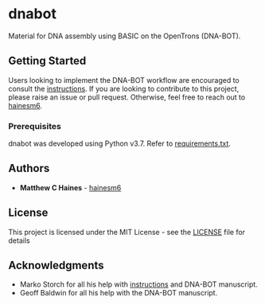 # dnabot

Material for DNA assembly using BASIC on the OpenTrons (DNA-BOT).

## Getting Started

Users looking to implement the DNA-BOT workflow are encouraged to consult the [instructions](docs/DNA-BOT_instructions_v1.0.0.pdf). If you are looking to contribute to this project, please raise an issue or pull request. Otherwise, feel free to reach out to [hainesm6](https://github.com/hainesm6).

### Prerequisites

dnabot was developed using Python v3.7. Refer to [requirements.txt](requirements.txt).

## Authors

* **Matthew C Haines** - [hainesm6](https://github.com/hainesm6)

## License

This project is licensed under the MIT License - see the [LICENSE](LICENSE) file for details

## Acknowledgments

* Marko Storch for all his help with [instructions](docs/DNA-BOT_instructions_v1.0.0.pdf) and DNA-BOT manuscript.
* Geoff Baldwin for all his help with the DNA-BOT manuscript.
